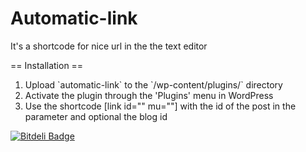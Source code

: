 Automatic-link
==============

It's a shortcode for nice url in the the text editor

== Installation ==


1. Upload \`automatic-link\` to the \`/wp-content/plugins/\` directory
1. Activate the plugin through the 'Plugins' menu in WordPress
1. Use the shortcode [link id="" mu=""] with the id of the post in the parameter and optional the blog id

[![Bitdeli Badge](https://d2weczhvl823v0.cloudfront.net/eduplessis/automatic-link/trend.png)](https://bitdeli.com/free "Bitdeli Badge")

